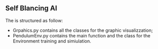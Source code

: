 ## Self Blancing AI
The is structured as follow:
- Grpahics.py contains all the classes for the graphic visualizzation;
- PendulumEnv.py contains the main function and the class for the Environment training and simiulation. 
